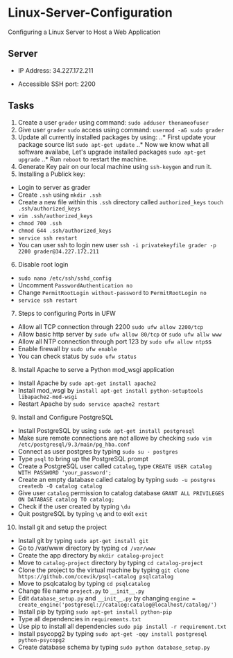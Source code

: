 # Linux-Server-Configuration

Configuring a Linux Server to Host a Web Application

## Server

* IP Address: 34.227.172.211

* Accessible SSH port: 2200

## Tasks

1. Create a user `grader` using command: `sudo adduser thenameofuser`
2. Give user `grader` `sudo` access using command: `usermod -aG sudo grader`
3. Update all currently installed packages by using:
..* First update your package source list `sudo apt-get update`
..* Now we know what all software availabe, Let's upgrade installed packages `sudo apt-get upgrade`
..* Run `reboot` to restart the machine.
4. Generate Key pair on our local machine using `ssh-keygen` and run it.
5. Installing a Publick key:
* Login to server as grader
* Create `.ssh` using `mkdir .ssh`
* Create a new file within this `.ssh` directory called `authorized_keys` `touch .ssh/authorized_keys`
* `vim .ssh/authorized_keys`
* `chmod 700 .ssh`
* `chmod 644 .ssh/authorized_keys`
* `service ssh restart`
* You can user ssh to login new user `ssh -i privatekeyfile grader -p 2200 grader@34.227.172.211`
6. Disable root login
* `sudo nano /etc/ssh/sshd_config`
* Uncomment `PasswordAuthentication no`
* Change `PermitRootLogin without-password` to `PermitRootLogin no`
* `service ssh restart`
7. Steps to configuring Ports in UFW
* Allow all TCP connection through 2200 `sudo ufw allow 2200/tcp`
* Allow basic http server by `sudo ufw allow 80/tcp` or `sudo ufw allw www`
* Allow all NTP connection through port 123 by `sudo ufw allow ntp`ss
* Enable firewall by `sudo ufw enable`
* You can check status by `sudo ufw status`
8. Install Apache to serve a Python mod_wsgi application
* Install Apache by `sudo apt-get install apache2`
* Install mod_wsgi by `install apt-get install python-setuptools libapache2-mod-wsgi`
* Restart Apache by `sudo service apache2 restart`
9. Install and Configure PostgreSQL
* Install PostgreSQL by using `sudo apt-get install postgresql`
* Make sure remote connections are not allowe by checking `sudo vim /etc/postgresql/9.3/main/pg_hba.conf`
* Connect as user postgres by typing `sudo su - postgres`
* Type `psql` to bring up the PostgreSQL prompt
* Create a PostgreSQL user called `catalog`, type `CREATE USER catalog WITH PASSWORD 'your_password';`
* Create an empty database called catalog by typing `sudo -u postgres createdb -O catalog catalog`
* Give user `catalog` permission to catalog database `GRANT ALL PRIVILEGES ON DATABASE catalog TO catalog;`
* Check if the user created by typing `\du`
* Quit postgreSQL by typing `\q` and to exit `exit`
10. Install git and setup the project
* Install git by typing `sudo apt-get install git`
* Go to /var/www directory by typing `cd /var/www`
* Create the app directory by `mkdir catalog-project`
* Move to `catalog-project` directory by typing `cd catalog-project`
* Clone the project to the virtual machine by typing `git clone https://github.com/ccevik/psql-catalog psqlcatalog`
* Move to psqlcatalog by typing `cd psqlcatalog`
* Change file  name `project.py` to `__init__.py`
* Edit `database_setup.py` and `__init__.py` by changing
  `engine = create_engine('postgresql://catalog:catalog@localhost/catalog/')`
* Install pip by typing `sudo apt-get install python-pip`
* Type all dependencies in `requirements.txt`
* Use pip to install all dependencies `sudo pip install -r requirement.txt`
* Install psycopg2 by typing `sudo apt-get -qqy install postgresql python-psycopg2`
* Create database schema by typing `sudo python database_setup.py`
